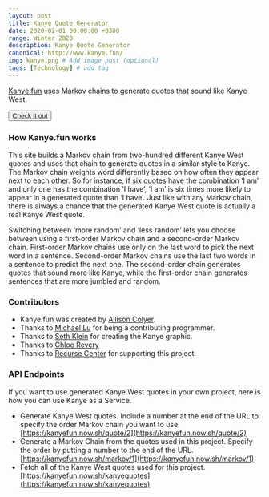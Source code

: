 ```yaml
---
layout: post
title: Kanye Quote Generator
date: 2020-02-01 00:00:00 +0300
range: Winter 2020
description: Kanye Quote Generator
canonical: http://www.kanye.fun/
img: kanye.png # Add image post (optional)
tags: [Technology] # add tag
---
```


[Kanye.fun](www.kanye.fun) uses Markov chains to generate quotes that sound like Kanye
West.

<button class="button">[Check it out](http://www.kanye.fun/)</button>

### How Kanye.fun works

This site builds a Markov chain from two-hundred different Kanye West
quotes and uses that chain to generate quotes in a similar style to
Kanye. The Markov chain weights word differently based on how often they
appear next to each other. So for instance, if six quotes have the
combination ‘I am’ and only one has the combination ‘I have’, ‘I am’ is
six times more likely to appear in a generated quote than ‘I have’. Just
like with any Markov chain, there is always a chance that the generated
Kanye West quote is actually a real Kanye West quote.

Switching between ‘more random’ and ‘less random’ lets you choose
between using a first-order Markov chain and a second-order Markov
chain. First-order Markov chains use only on the last word to pick the
next word in a sentence. Second-order Markov chains use the last two
words in a sentence to predict the next one. The second-order chain
generates quotes that sound more like Kanye, while the first-order chain
generates sentences that are more jumbled and random.

### Contributors

- Kanye.fun was created by [Allison Colyer](https://twitter.com/AlliColyer).
- Thanks to [Michael Lu](https://github.com/michaelwlu) for being a contributing programmer.
- Thanks to [Seth Klein](https://www.linkedin.com/in/sethaklein/) for creating the Kanye graphic.
- Thanks to [Chloe Revery](https://github.com/chloerevery)
- Thanks to [Recurse Center](https://www.recurse.com/) for supporting this project.

### API Endpoints

If you want to use generated Kanye West quotes in your own project, here is how you can use Kanye as a Service.

- Generate Kanye West quotes. Include a number at the end of the URL to specify the order Markov chain you want to use. [https://kanyefun.now.sh/quote/2](https://kanyefun.now.sh/quote/2)
- Generate a Markov Chain from the quotes used in this project. Specify the order by putting a number to the end of the URL. [https://kanyefun.now.sh/markov/1](https://kanyefun.now.sh/markov/1)
- Fetch all of the Kanye West quotes used for this project. [https://kanyefun.now.sh/kanyequotes](https://kanyefun.now.sh/kanyequotes)
